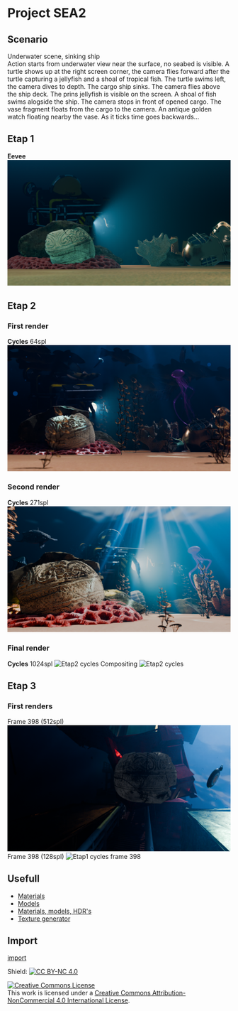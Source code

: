 # Project SEA2

## Scenario
Underwater scene, sinking ship <br>
Action starts from underwater view near the surface, no seabed is visible.
A turtle shows up at the right screen corner, the camera flies forward after the turtle capturing a jellyfish and a shoal of tropical fish.
The turtle swims left, the camera dives to depth.
The cargo ship sinks. The camera flies above the ship deck.
The prins jellyfish is visible on the screen. A shoal of fish swims alogside the ship.
The camera stops in front of opened cargo. The vase fragment floats from the cargo to the camera.
An antique golden watch floating nearby the vase. As it ticks time goes backwards…

## Etap 1
**Eevee**
![Etap1 eevee](renders/etap1_e-32.png)
## Etap 2
### First render
**Cycles** 64spl
![Etap2 cycles 64](renders/etap2_c-64.png)
### Second render
**Cycles** 271spl
![Etap2 cycles 271](renders/etap2_c-271_d.png)
### Final render
**Cycles** 1024spl
![Etap2 cycles](renders/etap2_c-1008_d.png)
Compositing
![Etap2 cycles](renders/etap2_c-1008_p.png)
## Etap 3
### First renders
Frame 398 (512spl)
![Etap1 cycles frame 398](renders/etap3-1_c-512-frm398.png)
Frame 398 (128spl)
![Etap1 cycles frame 398](renders/etap3_c-128-frm182.png)

## Usefull
- [Materials](https://FreePBR.com)
- [Models](https://sketchfab.com)
- [Materials, models, HDR's](https://polyhaven.com)
- [Texture generator](https://cpetry.github.io/NormalMap-Online/)

## Import
[import](IMPORT.md)


Shield: [![CC BY-NC 4.0][cc-by-nc-shield]][cc-by-nc]

[cc-by-nc]: http://creativecommons.org/licenses/by-nc/4.0/
[cc-by-nc-shield]: https://img.shields.io/badge/License-CC%20BY--NC%204.0-lightgrey.svg

<a rel="license" href="http://creativecommons.org/licenses/by-nc/4.0/"><img alt="Creative Commons License" style="border-width:0" src="https://i.creativecommons.org/l/by-nc/4.0/88x31.png" /></a><br />This work is licensed under a <a rel="license" href="http://creativecommons.org/licenses/by-nc/4.0/">Creative Commons Attribution-NonCommercial 4.0 International License</a>.
